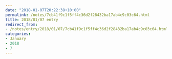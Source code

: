 ```yaml
---
date: "2018-01-07T20:22:38+10:00"
permalink: /notes/7cb41f9c1f5ff4c36d2f28432ba17ab4c9c03c64.html
title: 2018/01/07 entry
redirect_from:
- /notes/entry/2018/01/07/7cb41f9c1f5ff4c36d2f28432ba17ab4c9c03c64.html
categories:
- January
- 2018
- 7
---
```

